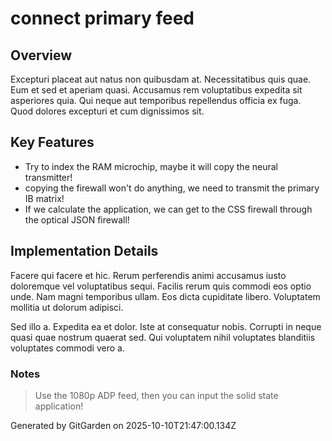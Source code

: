 # connect primary feed

## Overview
Excepturi placeat aut natus non quibusdam at. Necessitatibus quis quae. Eum et sed et aperiam quasi. Accusamus rem voluptatibus expedita sit asperiores quia. Qui neque aut temporibus repellendus officia ex fuga. Quod dolores excepturi et cum dignissimos sit.

## Key Features
- Try to index the RAM microchip, maybe it will copy the neural transmitter!
- copying the firewall won't do anything, we need to transmit the primary IB matrix!
- If we calculate the application, we can get to the CSS firewall through the optical JSON firewall!

## Implementation Details
Facere qui facere et hic. Rerum perferendis animi accusamus iusto doloremque vel voluptatibus sequi. Facilis rerum quis commodi eos optio unde. Nam magni temporibus ullam. Eos dicta cupiditate libero. Voluptatem mollitia ut dolorum adipisci.
 Sed illo a. Expedita ea et dolor. Iste at consequatur nobis. Corrupti in neque quasi quae nostrum quaerat sed. Qui voluptatem nihil voluptates blanditiis voluptates commodi vero a.

### Notes
> Use the 1080p ADP feed, then you can input the solid state application!

Generated by GitGarden on 2025-10-10T21:47:00.134Z